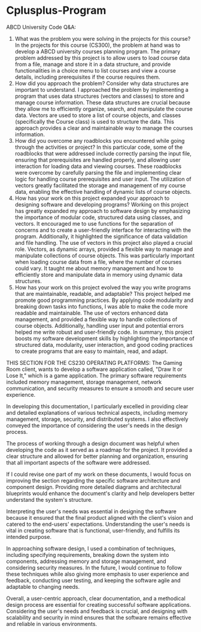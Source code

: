 # Cplusplus-Program
ABCD University Code Q&A:
1.	What was the problem you were solving in the projects for this course? 
In the projects for this course (CS300), the problem at hand was to develop a ABCD university courses planning program. The primary problem addressed by this project is to allow users to load course data from a file, manage and store it in a data structure, and provide functionalities in a choice menu to list courses and view a course details, including prerequisites if the course requires them.
2.	How did you approach the problem? Consider why data structures are important to understand. 
I approached the problem by implementing a program that uses data structures (vectors and classes) to store and manage course information. These data structures are crucial because they allow me to efficiently organize, search, and manipulate the course data. Vectors are used to store a list of course objects, and classes (specifically the Course class) is used to structure the data. This approach provides a clear and maintainable way to manage the courses information.
3.	How did you overcome any roadblocks you encountered while going through the activities or project? 
In this particular code, some of the roadblocks that were addressed include correctly parsing the input file, ensuring that prerequisites are handled properly, and allowing user interaction for loading data and viewing courses. These roadblocks were overcome by carefully parsing the file and implementing clear logic for handling course prerequisites and user input.
The utilization of vectors greatly facilitated the storage and management of my course data, enabling the effective handling of dynamic lists of course objects.
4.	How has your work on this project expanded your approach to designing software and developing programs? 
Working on this project has greatly expanded my approach to software design by emphasizing the importance of modular code, structured data using classes, and vectors. It encouraged me to use functions for the separation of concerns and to create a user-friendly interface for interacting with the program. Additionally, it highlighted the significance of data validation and file handling.
The use of vectors in this project also played a crucial role. Vectors, as dynamic arrays, provided a flexible way to manage and manipulate collections of course objects. This was particularly important when loading course data from a file, where the number of courses could vary. It taught me about memory management and how to efficiently store and manipulate data in memory using dynamic data structures.
5.	How has your work on this project evolved the way you write programs that are maintainable, readable, and adaptable? 
	This project helped me promote good programming practices. By applying code modularity and breaking down tasks into functions, I was able to make the code more readable and maintainable. The use of vectors enhanced data management, and provided a flexible way to handle collections of course objects. Additionally, handling user input and potential errors helped me write robust and user-friendly code.
In summary, this project boosts my software development skills by highlighting the importance of structured data, modularity, user interaction, and good coding practices to create programs that are easy to maintain, read, and adapt.


THIS SECTION FOR THE CS230 OPERATING PLATFORMS:
The Gaming Room client, wants to develop a software application called, "Draw It or Lose It," which is a game application. The primary software requirements included memory management, storage management, network communication, and security measures to ensure a smooth and secure user experience.

In developing this documentation, I particularly excelled in providing clear and detailed explanations of various technical aspects, including memory management, storage, security, and distributed systems. I also effectively conveyed the importance of considering the user's needs in the design process.

The process of working through a design document was helpful when developing the code as it served as a roadmap for the project. It provided a clear structure and allowed for better planning and organization, ensuring that all important aspects of the software were addressed.

If I could revise one part of my work on these documents, I would focus on improving the section regarding the specific software architecture and component design. Providing more detailed diagrams and architectural blueprints would enhance the document's clarity and help developers better understand the system's structure.

Interpreting the user's needs was essential in designing the software because it ensured that the final product aligned with the client's vision and catered to the end-users' expectations. Understanding the user's needs is vital in creating software that is functional, user-friendly, and fulfills its intended purpose.

In approaching software design, I used a combination of techniques, including specifying requirements, breaking down the system into components, addressing memory and storage management, and considering security measures. In the future, I would continue to follow these techniques while also giving more emphasis to user experience and feedback, conducting user testing, and keeping the software agile and adaptable to changing needs.

Overall, a user-centric approach, clear documentation, and a methodical design process are essential for creating successful software applications. Considering the user's needs and feedback is crucial, and designing with scalability and security in mind ensures that the software remains effective and reliable in various environments.
